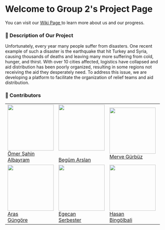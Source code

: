 # Welcome to Group 2's Project Page 
You can visit our <a href="https://github.com/bounswe/bounswe2023group2/wiki"> Wiki Page </a> to learn more about us and our progress.


### :paperclip: Description of Our Project
Unfortunately, every year many people suffer from disasters. One recent example of such a disaster is the earthquake that hit Turkey and Syria, causing thousands of deaths and leaving many more suffering from cold, hunger, and thirst. With over 10 cities affected, logistics have collapsed and aid distribution has been poorly organized, resulting in some regions not receiving the aid they desperately need. To address this issue, we are developing a platform to facilitate the organization of relief teams and aid distribution.

### :busts_in_silhouette: Contributors
<table style="table-layout: fixed; width: 100%;">
  <tr>
    <td>
      <div>
        <a href="https://github.com/bounswe/bounswe2023group2/wiki/%C3%96mer-%C5%9Eahin-Albayram"><img src="https://user-images.githubusercontent.com/94677441/224304915-8f3cc278-95a6-455b-8180-4b6ffd00f58b.png"
        width=150></a>
      </div>
      <a href="https://github.com/bounswe/bounswe2023group2/wiki/%C3%96mer-%C5%9Eahin-Albayram"> Ömer Şahin Albayram </a>
    </td>
     <td>
      <div>
        <a href="https://github.com/bounswe/bounswe2023group2/wiki/Beg%C3%BCm-Arslan"><img src="https://github.com/bgmrsln/learn-repo/blob/main/myPhoto.jpeg" width=150></a>
      </div>
      <a href="https://github.com/bounswe/bounswe2023group2/wiki/Beg%C3%BCm-Arslan"><br> Begüm Arslan </a>
    </td>
     <td>
      <div>
        <a href="https://github.com/bounswe/bounswe2023group2/wiki/merve-Gürbüz"> 
       <img src="https://user-images.githubusercontent.com/64017121/224938119-36eaa2b9-3d75-4ac8-8ac5-c88f566be399.jpeg" width=150></a>
      </div>
      <a href="https://github.com/bounswe/bounswe2023group2/wiki/merve-Gürbüz"> Merve Gürbüz </a>
    </td>    
     <td>
      <div>
        <a href="https://github.com/bounswe/bounswe2023group2/wiki/Cahid-Enes-Kele%C5%9F">
          <img src="https://user-images.githubusercontent.com/25232403/225258278-2b6a3272-381d-4ff9-aee4-5b7d9697b44f.jpg" width=150 height=150>
        </a>
      </div>
      <a href="https://github.com/bounswe/bounswe2023group2/wiki/Cahid-Enes-Kele%C5%9F"> Cahid Enes <br>Keleş </a>
    </td>
     <td>
      <div>
        <a href="https://github.com/rburaksaritas"><img src="https://avatars.githubusercontent.com/u/86561984?v=4" width=150 height=150></a>
      </div>
      <a href="https://github.com/bounswe/bounswe2023group2/wiki/Ramazan-Burak-Sar%C4%B1ta%C5%9F"> Ramazan Burak Sarıtaş </a>
    </td>
     <td>
      <div>
        <a href="https://github.com/bounswe/bounswe2023group2/wiki/Ersel-%C3%87anak%C3%A7%C4%B1l%C4%B1"><img src="https://avatars.githubusercontent.com/u/12229719?s=200&v=4" width=150 height=150></a>
      </div>
      <a href="https://github.com/bounswe/bounswe2023group2/wiki/Ersel-%C3%87anak%C3%A7%C4%B1l%C4%B1"> Ersel <br>Çanakçılı </a>
    </td>    
  </tr>
  <tr>
    <td>
      <div>
        <a href="https://github.com/bounswe/bounswe2023group2/wiki/Aras-Güngöre"><img src="https://user-images.githubusercontent.com/59939304/225309838-aaee9aaf-c721-4f01-8a8f-ba99d91122f8.jpg" width=150 height=150></a>
      </div>
      <a href="https://github.com/bounswe/bounswe2023group2/wiki/Aras-Güngöre"> Aras <br>Güngöre </a>
    </td>
    <td>
      <div>
        <a href="https://github.com/bounswe/bounswe2023group2/wiki/Egecan-Serbester"><img src="https://user-images.githubusercontent.com/87999176/225514747-c2264f3e-275a-4a25-9f2c-12150e8b1ad7.jpeg" width=150 height=150></a>
      </div>
      <a href="https://github.com/bounswe/bounswe2023group2/wiki/Egecan-Serbester"> Egecan <br>Serbester </a>
    </td>
     <td>
      <div>
        <a href="https://github.com/bounswe/bounswe2023group2/wiki/Hasan-Bing%C3%B6lbali"><img src="https://avatars.githubusercontent.com/u/12229719?s=200&v=4" width=150 height=150></a>
      </div>
      <a href="https://github.com/bounswe/bounswe2023group2/wiki/Hasan-Bing%C3%B6lbali"> Hasan <br>Bingölbali </a>
    </td>
     <td>
      <div>
        <a href="https://github.com/bounswe/bounswe2023group2/wiki/Mehmet-Emin-%C4%B0pekdal"><img src="https://user-images.githubusercontent.com/57192244/225580813-e8421f1c-1e51-43a4-877f-3aab0c21777b.jpg" width=150 height=150></a>
      </div>
      <a href="https://github.com/bounswe/bounswe2023group2/wiki/Mehmet-Emin-%C4%B0pekdal"> Mehmet Emin İpekdal </a>
    </td>
     <td>
      <div>
        <a href="https://github.com/bounswe/bounswe2023group2/wiki/Halil-%C4%B0brahim-G%C3%BCrb%C3%BCz"><img src="https://avatars.githubusercontent.com/u/12631296?v=4" width=150 height=150></a>
      </div>
      <a href="https://github.com/bounswe/bounswe2023group2/wiki/Halil-%C4%B0brahim-G%C3%BCrb%C3%BCz"> Halil <br>İbrahim Gürbüz </a>
    </td>
     <td>
      <div>
         <a href="https://github.com/bounswe/bounswe2023group2/wiki/Mehmet-Kuzulugil"><img src="https://avatars.githubusercontent.com/u/46297916" width=150 height=150></a>
      </div>
      <a href="https://github.com/bounswe/bounswe2023group2/wiki/Mehmet-Kuzulugil"> Mehmet <br>Kuzulugil </a>
    </td>    
  </tr>
</table>
